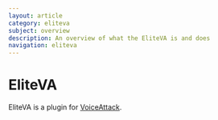 ```yaml
---
layout: article
category: eliteva
subject: overview
description: An overview of what the EliteVA is and does
navigation: eliteva
---
```


# EliteVA

EliteVA is a plugin for [VoiceAttack](https://www.voiceattack.com).